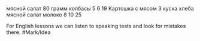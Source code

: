 мясной салат
80 грамм колбасы
5 6 19
Картошка с мясом
3 куска хлеба
мясной салат
молоко
8 10 25

For English lessons we can listen to speaking tests and look for mistakes there. #Mark/Idea 